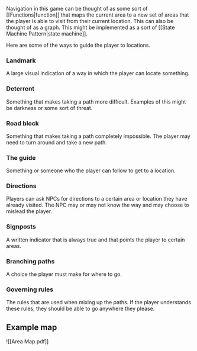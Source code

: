 Navigation in this game can be thought of as some sort of [[Functions|function]] that maps the current area to a new set of areas that the player is able to visit from their current location. This can also be thought of as a graph. This might be implemented as a sort of [[State Machine Pattern|state machine]]. 

Here are some of the ways to guide the player to locations.
### Landmark
A large visual indication of a way in which the player can locate something.
### Deterrent
Something that makes taking a path more difficult. Examples of this might be darkness or some sort of threat.
### Road block
Something that makes taking a path completely impossible. The player may need to turn around and take a new path.
### The guide
Something or someone who the player can follow to get to a location.
### Directions
Players can ask NPCs for directions to a certain area or location they have already visited. The NPC may or may not know the way and may choose to mislead the player.
### Signposts 
A written indicator that is always true and that points the player to certain areas.
### Branching paths
A choice the player must make for where to go.
### Governing rules
The rules that are used when mixing up the paths. If the player understands these rules, they should be able to go anywhere they please.

## Example map

![[Area Map.pdf]]
